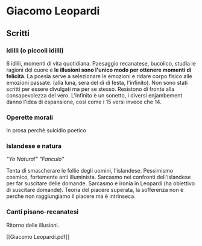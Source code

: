 # Giacomo Leopardi
## Scritti
### Idilli (o piccoli idilli)
6 idilli, momenti di vita quotidiana. Paesaggio recanatese, bucolico, studia le ragioni del cuore e **le illusioni sono l'unico modo per ottenere momenti di felicità**. La poesia serve a selezionare le emozioni e ridare corpo fisico alle emozioni passate. (alla luna, sera del dì di festa, l'infinito). Non sono stati scritti per essere divulgati ma per se stesso. Resistono di fronte alla consapevolezza del vero.
L'infinito è un sonetto, i diversi enjambement danno l'idea di espansione, così come i 15 versi invece che 14.
### Operette morali
In prosa perchè suicidio poetico
### Islandese e natura
*"Yo Natura!"*
*"Fanculo"*

Tenta di smascherare le follie degli uomini, l'islandese.
Pessimismo cosmico, fortemente anti illuminista.
Sarcasmo nei confronti dell'islandese per far suscitare delle domande.
Sarcasmo e ironia in Leopardi (ha obiettivo di suscitare domande).
Teoria del piacere superata, la sofferenza non è perchè non raggiungiamo il piacere ma è intrinseca. 

### Canti pisano-recanatesi
Ritorno delle illusioni. 

[[Giacomo Leopardi.pdf]]